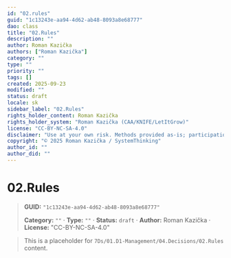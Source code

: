 ```yaml
---
id: "02.rules"
guid: "1c13243e-aa94-4d62-ab48-8093a8e68777"
dao: class
title: "02.Rules"
description: ""
author: Roman Kazička
authors: ["Roman Kazička"]
category: ""
type: ""
priority: ""
tags: []
created: 2025-09-23
modified: ""
status: draft
locale: sk
sidebar_label: "02.Rules"
rights_holder_content: Roman Kazička
rights_holder_system: "Roman Kazička (CAA/KNIFE/LetItGrow)"
license: "CC-BY-NC-SA-4.0"
disclaimer: "Use at your own risk. Methods provided as-is; participation is voluntary and context-aware."
copyright: "© 2025 Roman Kazička / SystemThinking"
author_id: ""
author_did: ""
---
```

# 02.Rules
<!-- fm-visible: start -->

> **GUID:** `"1c13243e-aa94-4d62-ab48-8093a8e68777"`
>   
> **Category:** `""` · **Type:** `""` · **Status:** `draft` · **Author:** Roman Kazička · **License:** "CC-BY-NC-SA-4.0"
<!-- fm-visible: end -->


> This is a placeholder for `7Ds/01.D1-Management/04.Decisions/02.Rules` content.
